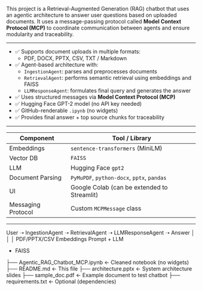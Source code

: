 
This project is a Retrieval-Augmented Generation (RAG) chatbot that uses an agentic architecture to answer user questions based on uploaded documents. It uses a message-passing protocol called **Model Context Protocol (MCP)** to coordinate communication between agents and ensure modularity and traceability.

---


- ✅ Supports document uploads in multiple formats:
  - PDF, DOCX, PPTX, CSV, TXT / Markdown
- ✅ Agent-based architecture with:
  - `IngestionAgent`: parses and preprocesses documents
  - `RetrievalAgent`: performs semantic retrieval using embeddings and FAISS
  - `LLMResponseAgent`: formulates final query and generates the answer
- ✅ Uses structured messages via **Model Context Protocol (MCP)**
- ✅ Hugging Face GPT-2 model (no API key needed)
- ✅ GitHub-renderable `.ipynb` (no widgets)
- ✅ Provides final answer + top source chunks for traceability

---


| Component            | Tool / Library                  |
|----------------------|----------------------------------|
| Embeddings           | `sentence-transformers` (MiniLM) |
| Vector DB            | `FAISS`                          |
| LLM                  | Hugging Face `gpt2`              |
| Document Parsing     | `PyMuPDF`, `python-docx`, `pptx`, `pandas` |
| UI                   | Google Colab (can be extended to Streamlit) |
| Messaging Protocol   | Custom `MCPMessage` class        |

---

User ➝ IngestionAgent ➝ RetrievalAgent ➝ LLMResponseAgent ➝ Answer
│ │ │
PDF/PPTX/CSV Embeddings Prompt + LLM
+ FAISS



├── Agentic_RAG_Chatbot_MCP.ipynb   ← Cleaned notebook (no widgets)
├── README.md                       ← This file
├── architecture.pptx               ← System architecture slides
├── sample_doc.pdf                  ← Example document to test chatbot
├── requirements.txt                ← Optional (dependencies)

